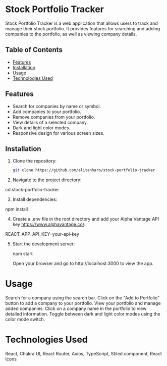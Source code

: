 # Stock Portfolio Tracker

Stock Portfolio Tracker is a web application that allows users to track and manage their stock portfolio. It provides features for searching and adding companies to the portfolio, as well as viewing company details.

## Table of Contents

- [Features](#features)
- [Installation](#installation)
- [Usage](#usage)
- [Technologies Used](#technologies-used)


## Features

- Search for companies by name or symbol.
- Add companies to your portfolio.
- Remove companies from your portfolio.
- View details of a selected company.
- Dark and light color modes.
- Responsive design for various screen sizes.



## Installation

1. Clone the repository:

   ```bash
   git clone https://github.com/alitanharo/stock-portfolio-tracker
   
2. Navigate to the project directory:

  cd stock-portfolio-tracker

3. Install dependencies:

  npm install

4. Create a .env file in the root directory and add your Alpha Vantage API key https://www.alphavantage.co/:


  REACT_APP_API_KEY=your-api-key

5. Start the development server:


   npm start

   Open your browser and go to http://localhost:3000 to view the app.

# Usage
Search for a company using the search bar.
Click on the "Add to Portfolio" button to add a company to your portfolio.
View your portfolio and manage added companies.
Click on a company name in the portfolio to view detailed information.
Toggle between dark and light color modes using the color mode switch.

# Technologies Used
React, 
Chakra UI,
React Router,
Axios,
TypeScript,
Stiled component,
React Icons


